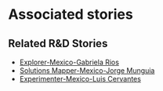 # Associated stories

<!-- !!DO NOT REMOVE!! start autogenerated hyperlinks -->
## Related R&D Stories
- [Explorer\-Mexico\-Gabriela Rios](/RnD-Archive/stories/?doc=Explorers_MEX)
- [Solutions Mapper\-Mexico\-Jorge Munguia](/RnD-Archive/stories/?doc=SolutionMappers_MEX)
- [Experimenter\-Mexico\-Luis Cervantes](/RnD-Archive/stories/?doc=Experimenters_MEX)
<!-- !!DO NOT REMOVE!! end autogenerated hyperlinks -->